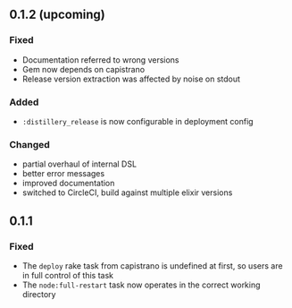 ## 0.1.2 (upcoming)

### Fixed

* Documentation referred to wrong versions
* Gem now depends on capistrano
* Release version extraction was affected by noise on stdout

### Added

* `:distillery_release` is now configurable in deployment config

### Changed

* partial overhaul of internal DSL
* better error messages
* improved documentation
* switched to CircleCI, build against multiple elixir versions

## 0.1.1

### Fixed

* The `deploy` rake task from capistrano is undefined at first, so users are in full control of this task
* The `node:full-restart` task now operates in the correct working directory
